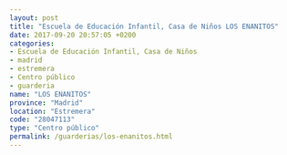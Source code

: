 ```yaml
---
layout: post
title: "Escuela de Educación Infantil, Casa de Niños LOS ENANITOS"
date: 2017-09-20 20:57:05 +0200
categories:
- Escuela de Educación Infantil, Casa de Niños
- madrid
- estremera
- Centro público
- guarderia
name: "LOS ENANITOS"
province: "Madrid"
location: "Estremera"
code: "28047113"
type: "Centro público"
permalink: /guarderias/los-enanitos.html
---
```

